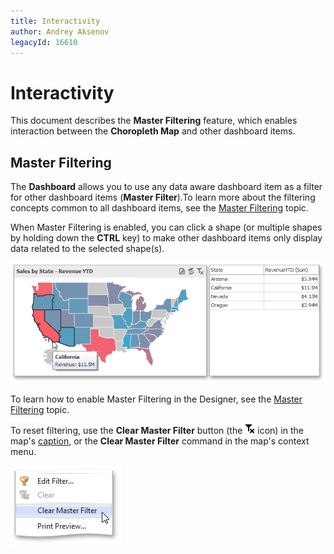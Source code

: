```yaml
---
title: Interactivity
author: Andrey Aksenov
legacyId: 16610
---
```

# Interactivity
This document describes the **Master Filtering** feature, which enables interaction between the **Choropleth Map** and other dashboard items.

## Master Filtering
The **Dashboard** allows you to use any data aware dashboard item as a filter for other dashboard items (**Master Filter**).To learn more about the filtering concepts common to all dashboard items, see the [Master Filtering](../../interactivity/master-filtering.md) topic.

When Master Filtering is enabled, you can click a shape (or multiple shapes by holding down the **CTRL** key) to make other dashboard items only display data related to the selected shape(s).

![ChoroplethMap_MasterFiltering](../../../../images/img22240.png)

To learn how to enable Master Filtering in the Designer, see the [Master Filtering](../../interactivity/master-filtering.md) topic.

To reset filtering, use the **Clear Master Filter** button (the ![DataShaping_Interactivity_ClearSelection](../../../../images/img19686.png) icon) in the map's [caption](../../dashboard-layout/dashboard-item-caption.md), or the **Clear Master Filter** command in the map's context menu.

![ContextMenu_ClearMasterFilter](../../../../images/img22716.png)